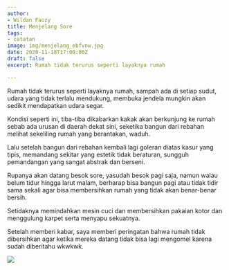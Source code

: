 ```yaml
---
author:
- Wildan Fauzy
title: Menjelang Sore
tags:
- catatan
image: img/menjelang_ebfvnw.jpg
date: 2020-11-18T17:00:00Z
draft: false
excerpt: Rumah tidak terurus seperti layaknya rumah

---
```

Rumah tidak terurus seperti layaknya rumah, sampah ada di setiap sudut, udara yang tidak terlalu mendukung, membuka jendela mungkin akan sedikit mendapatkan udara segar.

Kondisi seperti ini, tiba-tiba dikabarkan kakak akan berkunjung ke rumah sebab ada urusan di daerah dekat sini, seketika bangun dari rebahan melihat sekeliling rumah yang berantakan, waduh.

Lalu setelah bangun dari rebahan kembali lagi goleran diatas kasur yang tipis, memandang sekitar yang estetik tidak beraturan, sungguh pemandangan yang sangat abstrak dan berseni.

Rupanya akan datang besok sore, yasudah besok pagi saja, namun walau belum tidur hingga larut malam, berharap bisa bangun pagi atau tidak tidir sama sekali agar bisa membersihkan rumah yang tidak akan benar-benar bersih.

Setidaknya memindahkan mesin cuci dan membersihkan pakaian kotor dan menggulung karpet serta menyapu sekuatnya.

Setelah memberi kabar, saya memberi peringatan bahwa rumah tidak dibersihkan agar ketika mereka datang tidak bisa lagi mengomel karena sudah diberitahu wkwkwk.

[![](https://res.cloudinary.com/nadliw45/image/upload/c_scale,w_380/v1606728676/pexels-francesca-zama-5325543_ns4s5d.jpg)](https://staging.aidanblog.com/bangun-dari-mimpi/)